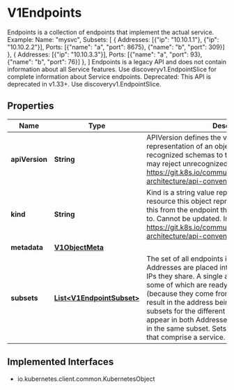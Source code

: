 

# V1Endpoints

Endpoints is a collection of endpoints that implement the actual service. Example:    Name: \"mysvc\",   Subsets: [     {       Addresses: [{\"ip\": \"10.10.1.1\"}, {\"ip\": \"10.10.2.2\"}],       Ports: [{\"name\": \"a\", \"port\": 8675}, {\"name\": \"b\", \"port\": 309}]     },     {       Addresses: [{\"ip\": \"10.10.3.3\"}],       Ports: [{\"name\": \"a\", \"port\": 93}, {\"name\": \"b\", \"port\": 76}]     },  ]  Endpoints is a legacy API and does not contain information about all Service features. Use discoveryv1.EndpointSlice for complete information about Service endpoints.  Deprecated: This API is deprecated in v1.33+. Use discoveryv1.EndpointSlice.
## Properties

Name | Type | Description | Notes
------------ | ------------- | ------------- | -------------
**apiVersion** | **String** | APIVersion defines the versioned schema of this representation of an object. Servers should convert recognized schemas to the latest internal value, and may reject unrecognized values. More info: https://git.k8s.io/community/contributors/devel/sig-architecture/api-conventions.md#resources |  [optional]
**kind** | **String** | Kind is a string value representing the REST resource this object represents. Servers may infer this from the endpoint the client submits requests to. Cannot be updated. In CamelCase. More info: https://git.k8s.io/community/contributors/devel/sig-architecture/api-conventions.md#types-kinds |  [optional]
**metadata** | [**V1ObjectMeta**](V1ObjectMeta.md) |  |  [optional]
**subsets** | [**List&lt;V1EndpointSubset&gt;**](V1EndpointSubset.md) | The set of all endpoints is the union of all subsets. Addresses are placed into subsets according to the IPs they share. A single address with multiple ports, some of which are ready and some of which are not (because they come from different containers) will result in the address being displayed in different subsets for the different ports. No address will appear in both Addresses and NotReadyAddresses in the same subset. Sets of addresses and ports that comprise a service. |  [optional]


## Implemented Interfaces

* io.kubernetes.client.common.KubernetesObject


